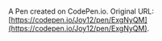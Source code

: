 # 

A Pen created on CodePen.io. Original URL: [https://codepen.io/Joy12/pen/ExgNyQM](https://codepen.io/Joy12/pen/ExgNyQM).


